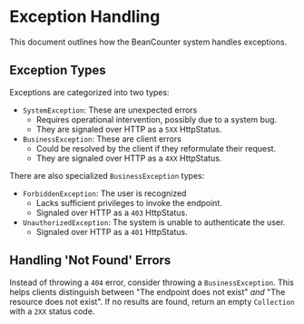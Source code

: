# Exception Handling

This document outlines how the BeanCounter system handles exceptions.

## Exception Types

Exceptions are categorized into two types:

- `SystemException`: These are unexpected errors
  - Requires operational intervention, possibly due to a system bug.
  - They are signaled over HTTP as a `5XX` HttpStatus.
- `BusinessException`: These are client errors
  - Could be resolved by the client if they reformulate their request.
  - They are signaled over HTTP as a `4XX` HttpStatus.

There are also specialized `BusinessException` types:

- `ForbiddenException`: The user is recognized
  - Lacks sufficient privileges to invoke the endpoint.
  - Signaled over HTTP as a `403` HttpStatus.
- `UnauthorizedException`: The system is unable to authenticate the user.
  - Signaled over HTTP as a `401` HttpStatus.

## Handling 'Not Found' Errors

Instead of throwing a `404` error, consider throwing a `BusinessException`.
This helps clients distinguish between "The endpoint does not exist" _and_
"The resource does not exist".
If no results are found, return an empty `Collection` with a `2XX` status code.
